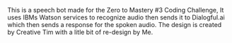 This is a speech bot made for the Zero to Mastery #3 Coding Challenge, It uses IBMs Watson services to recognize audio then sends it to Dialogful.ai which then sends a response for the spoken audio. The design is created by Creative Tim with a litle bit of re-design by Me.
